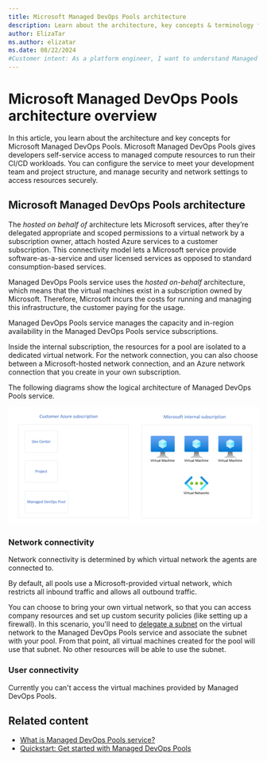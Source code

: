 ```yaml
---
title: Microsoft Managed DevOps Pools architecture
description: Learn about the architecture, key concepts & terminology for Microsoft Managed DevOps Pools.
author: ElizaTar
ms.author: elizatar
ms.date: 08/22/2024
#Customer intent: As a platform engineer, I want to understand Managed DevOps Pools concepts and terminology so that I can set up a Managed DevOps Pool.
---
```


# Microsoft Managed DevOps Pools architecture overview

In this article, you learn about the architecture and key concepts for Microsoft Managed DevOps Pools. Microsoft Managed DevOps Pools gives developers self-service access to managed compute resources to run their CI/CD workloads. You can configure the service to meet your development team and project structure, and manage security and network settings to access resources securely. 

## Microsoft Managed DevOps Pools architecture

The *hosted on behalf of* architecture lets Microsoft services, after they’re delegated appropriate and scoped permissions to a virtual network by a subscription owner, attach hosted Azure services to a customer subscription. This connectivity model lets a Microsoft service provide software-as-a-service and user licensed services as opposed to standard consumption-based services.

Managed DevOps Pools service uses the *hosted on-behalf* architecture, which means that the virtual machines exist in a subscription owned by Microsoft. Therefore, Microsoft incurs the costs for running and managing this infrastructure, the customer paying for the usage.

Managed DevOps Pools service manages the capacity and in-region availability in the Managed DevOps Pools service subscriptions.

Inside the internal subscription, the resources for a pool are isolated to a dedicated virtual network.
For the network connection, you can also choose between a Microsoft-hosted network connection, and an Azure network connection that you create in your own subscription.

The following diagrams show the logical architecture of Managed DevOps Pools service.

![Diagram that gives an overview of the Managed DevOps Pools service architecture.](media/architecture/architecture.png)

### Network connectivity

Network connectivity is determined by which virtual network the agents are connected to.

By default, all pools use a Microsoft-provided virtual network, which restricts all inbound traffic and allows all outbound traffic.

You can choose to bring your own virtual network, so that you can access company resources and set up custom security policies (like setting up a firewall). In this scenario, you'll need to [delegate a subnet](/azure/virtual-network/subnet-delegation-overview) on the virtual network to the Managed DevOps Pools service and associate the subnet with your pool. From that point, all virtual machines created for the pool will use that subnet. No other resources will be able to use the subnet.

### User connectivity

Currently you can't access the virtual machines provided by Managed DevOps Pools.

## Related content

- [What is Managed DevOps Pools service?](overview.md)
- [Quickstart: Get started with Managed DevOps Pools](quickstart-azure-portal.md)

